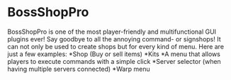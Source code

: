 BossShopPro
========

BossShopPro is one of the most player-friendly and multifunctional GUI plugins ever! Say goodbye to all the annoying command- or signshops!
It can not only be used to create shops but for every kind of menu. Here are just a few examples:
*Shop (Buy or sell items)
*Kits
*A menu that allows players to execute commands with a simple click
*Server selector (when having multiple servers connected)
*Warp menu